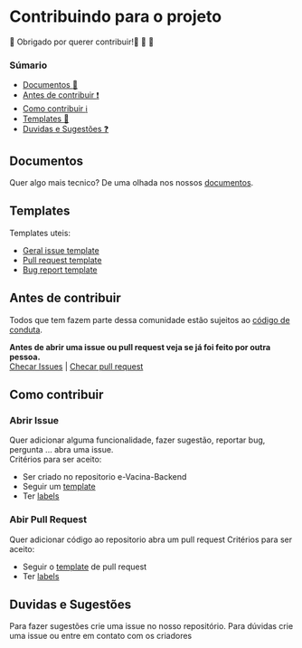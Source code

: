 # Contribuindo para o projeto  

 :tada: Obrigado por querer contribuir!:tada: :tada: :tada:

### Súmario
* [Documentos :open_file_folder:](#Documentos)
* [Antes de contribuir  :exclamation:](#Antes-de-contribuir)
* [Como contribuir :information_source:](#Como-contribuir)
* [Templates :memo:](Templates)
* [Duvidas e Sugestões :question:](#Duvidas-e-Sugestões)

## Documentos

  Quer algo mais tecnico? De uma olhada nos nossos [documentos](https://mdsreq-fga-unb.github.io/2022.1-Meio-a-Meio/).

## Templates

  Templates uteis:
  - [Geral issue template](https://github.com/mdsreq-fga-unb/2022.1-Meio-a-Meio/blob/main/.github/ISSUE_TEMPLATE/task-issue-template.md)
  - [Pull request template](https://github.com/mdsreq-fga-unb/2022.1-Meio-a-Meio/blob/main/.github/pull_request_template.md)
  - [Bug report template](https://github.com/mdsreq-fga-unb/2022.1-Meio-a-Meio/blob/main/.github/ISSUE_TEMPLATE/bug-report-issue-template.md)

## Antes de contribuir
 Todos que tem fazem parte dessa comunidade estão sujeitos ao [código de conduta](https://github.com/mdsreq-fga-unb/2022.1-Meio-a-Meio/blob/main/CODE_OF_CONDUCT.md).

 **Antes de abrir uma issue ou pull request veja se já foi feito por outra pessoa.**  
 [Checar Issues](https://github.com/mdsreq-fga-unb/2022.1-Meio-a-Meio/issues/) | [Checar pull request](https://github.com/mdsreq-fga-unb/2022.1-Meio-a-Meio/pulls)

## Como contribuir

 ### Abrir Issue
 Quer adicionar alguma funcionalidade, fazer sugestão, reportar bug, pergunta ... abra uma issue.  
 Critérios para ser aceito:
  - Ser criado no repositorio e-Vacina-Backend
  - Seguir um [template](#Templates)
  - Ter [labels](https://github.com/mdsreq-fga-unb/2022.1-Meio-a-Meio/issues/labels)  
  
 ### Abir Pull Request 
  Quer adicionar código ao repositorio abra um pull request
  Critérios para ser aceito:
  - Seguir o [template](#Templates) de pull request
  - Ter [labels](https://github.com/mdsreq-fga-unb/2022.1-Meio-a-Meio/issues/labels)
  
## Duvidas e Sugestões

  Para fazer sugestões crie uma issue no nosso repositório.
  Para dúvidas crie uma issue ou entre em contato com os criadores